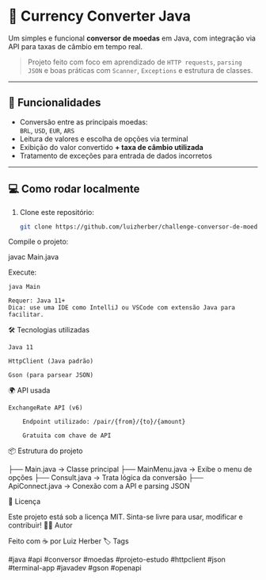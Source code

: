 # 💸 Currency Converter Java

Um simples e funcional **conversor de moedas** em Java, com integração via API para taxas de câmbio em tempo real.

> Projeto feito com foco em aprendizado de `HTTP requests`, `parsing JSON` e boas práticas com `Scanner`, `Exceptions` e estrutura de classes.

---

## 🚀 Funcionalidades

- Conversão entre as principais moedas:  
  `BRL`, `USD`, `EUR`, `ARS`
- Leitura de valores e escolha de opções via terminal
- Exibição do valor convertido **+ taxa de câmbio utilizada**
- Tratamento de exceções para entrada de dados incorretos

---

## 💻 Como rodar localmente

1. Clone este repositório:
   ```bash
   git clone https://github.com/luizherber/challenge-conversor-de-moedas.git


Compile o projeto:

javac Main.java

Execute:

    java Main

    Requer: Java 11+
    Dica: use uma IDE como IntelliJ ou VSCode com extensão Java para facilitar.

🛠️ Tecnologias utilizadas

    Java 11

    HttpClient (Java padrão)

    Gson (para parsear JSON)

🌍 API usada

    ExchangeRate API (v6)

        Endpoint utilizado: /pair/{from}/{to}/{amount}

        Gratuita com chave de API

📦 Estrutura do projeto

├── Main.java           → Classe principal
├── MainMenu.java       → Exibe o menu de opções
├── Consult.java        → Trata lógica da conversão
├── ApiConnect.java     → Conexão com a API e parsing JSON

📝 Licença

Este projeto está sob a licença MIT.
Sinta-se livre para usar, modificar e contribuir!
🙋‍♂️ Autor

Feito com ☕ por Luiz Herber
🏷️ Tags

#java #api #conversor #moedas #projeto-estudo
#httpclient #json #terminal-app #javadev #gson #openapi